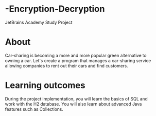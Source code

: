 # -Encryption-Decryption
JetBrains Academy Study Project

# About
Car-sharing is becoming a more and more popular green alternative to owning a car. Let's create a program that manages a car-sharing service allowing companies to rent out their cars and find customers.

# Learning outcomes
During the project implementation, you will learn the basics of SQL and work with the H2 database. You will also learn about advanced Java features such as Collections.



